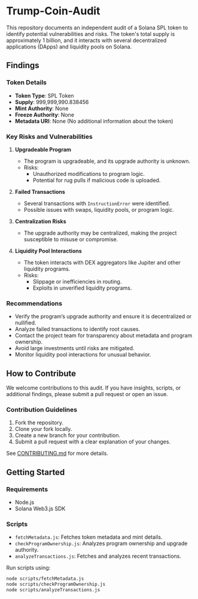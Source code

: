 # Trump-Coin-Audit

This repository documents an independent audit of a Solana SPL token to identify potential vulnerabilities and risks. The token's total supply is approximately 1 billion, and it interacts with several decentralized applications (DApps) and liquidity pools on Solana.

## Findings

### Token Details
- **Token Type**: SPL Token
- **Supply**: 999,999,990.838456
- **Mint Authority**: None
- **Freeze Authority**: None
- **Metadata URI**: None (No additional information about the token)

### Key Risks and Vulnerabilities
1. **Upgradeable Program**
   - The program is upgradeable, and its upgrade authority is unknown.
   - Risks:
     - Unauthorized modifications to program logic.
     - Potential for rug pulls if malicious code is uploaded.

2. **Failed Transactions**
   - Several transactions with `InstructionError` were identified.
   - Possible issues with swaps, liquidity pools, or program logic.

3. **Centralization Risks**
   - The upgrade authority may be centralized, making the project susceptible to misuse or compromise.

4. **Liquidity Pool Interactions**
   - The token interacts with DEX aggregators like Jupiter and other liquidity programs.
   - Risks:
     - Slippage or inefficiencies in routing.
     - Exploits in unverified liquidity programs.

### Recommendations
- Verify the program’s upgrade authority and ensure it is decentralized or nullified.
- Analyze failed transactions to identify root causes.
- Contact the project team for transparency about metadata and program ownership.
- Avoid large investments until risks are mitigated.
- Monitor liquidity pool interactions for unusual behavior.

## How to Contribute
We welcome contributions to this audit. If you have insights, scripts, or additional findings, please submit a pull request or open an issue.

### Contribution Guidelines
1. Fork the repository.
2. Clone your fork locally.
3. Create a new branch for your contribution.
4. Submit a pull request with a clear explanation of your changes.

See [CONTRIBUTING.md](CONTRIBUTING.md) for more details.

## Getting Started

### Requirements
- Node.js
- Solana Web3.js SDK

### Scripts
- `fetchMetadata.js`: Fetches token metadata and mint details.
- `checkProgramOwnership.js`: Analyzes program ownership and upgrade authority.
- `analyzeTransactions.js`: Fetches and analyzes recent transactions.

Run scripts using:
```bash
node scripts/fetchMetadata.js
node scripts/checkProgramOwnership.js
node scripts/analyzeTransactions.js
